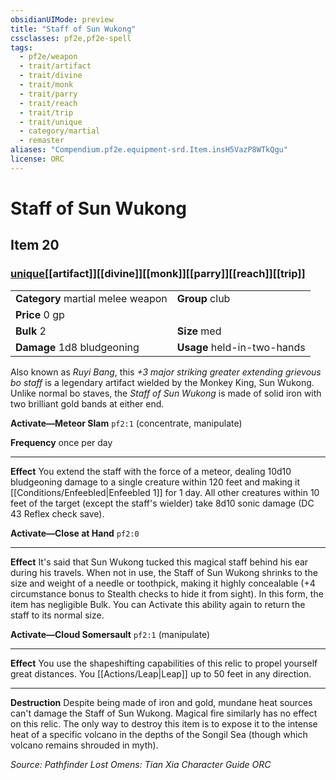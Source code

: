 ```yaml
---
obsidianUIMode: preview
title: "Staff of Sun Wukong"
cssclasses: pf2e,pf2e-spell
tags:
  - pf2e/weapon
  - trait/artifact
  - trait/divine
  - trait/monk
  - trait/parry
  - trait/reach
  - trait/trip
  - trait/unique
  - category/martial
  - remaster
aliases: "Compendium.pf2e.equipment-srd.Item.insH5VazP8WTkQgu"
license: ORC
---
```

# Staff of Sun Wukong
## Item 20
### [unique](unique "Unique Rarity Trait")[[artifact]][[divine]][[monk]][[parry]][[reach]][[trip]]

|  |  |
| -- | -- |
| **Category** martial melee weapon | **Group** club |
| **Price** 0 gp |  |
| **Bulk** 2 | **Size** med |
| **Damage** 1d8 bludgeoning  | **Usage** held-in-two-hands |



Also known as _Ruyi Bang_, this _+3 major striking greater extending grievous bo staff_ is a legendary artifact wielded by the Monkey King, Sun Wukong. Unlike normal bo staves, the _Staff of Sun Wukong_ is made of solid iron with two brilliant gold bands at either end.

**Activate—Meteor Slam** `pf2:1` (concentrate, manipulate)

**Frequency** once per day

* * *

**Effect** You extend the staff with the force of a meteor, dealing 10d10 bludgeoning damage to a single creature within 120 feet and making it [[Conditions/Enfeebled|Enfeebled 1]] for 1 day. All other creatures within 10 feet of the target (except the staff's wielder) take 8d10 sonic damage (DC 43 Reflex check save).

**Activate—Close at Hand** `pf2:0`

* * *

**Effect** It's said that Sun Wukong tucked this magical staff behind his ear during his travels. When not in use, the Staff of Sun Wukong shrinks to the size and weight of a needle or toothpick, making it highly concealable (+4 circumstance bonus to Stealth checks to hide it from sight). In this form, the item has negligible Bulk. You can Activate this ability again to return the staff to its normal size.

**Activate—Cloud Somersault** `pf2:1` (manipulate)

* * *

**Effect** You use the shapeshifting capabilities of this relic to propel yourself great distances. You [[Actions/Leap|Leap]] up to 50 feet in any direction.

* * *

**Destruction** Despite being made of iron and gold, mundane heat sources can't damage the Staff of Sun Wukong. Magical fire similarly has no effect on this relic. The only way to destroy this item is to expose it to the intense heat of a specific volcano in the depths of the Songil Sea (though which volcano remains shrouded in myth).

*Source: Pathfinder Lost Omens: Tian Xia Character Guide*
*ORC*